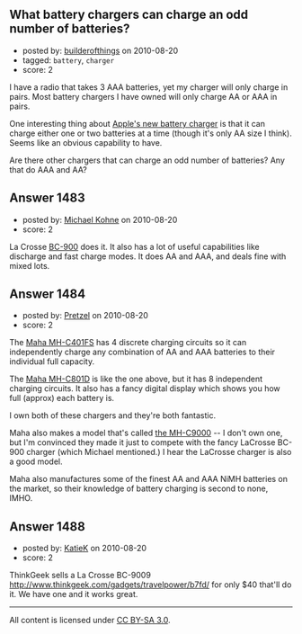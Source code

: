 ## What battery chargers can charge an odd number of batteries?

- posted by: [builderofthings](https://stackexchange.com/users/-1/74-builderofthings) on 2010-08-20
- tagged: `battery`, `charger`
- score: 2

<p>I have a radio that takes 3 AAA batteries, yet my charger will only charge in pairs. Most battery chargers I have owned will only charge AA or AAA in pairs.</p>

<p>One interesting thing about <a href="http://www.apple.com/battery-charger/" rel="nofollow">Apple's new battery charger</a> is that it can charge either one or two batteries at a time (though it's only AA size I think).  Seems like an obvious capability to have.</p>

<p>Are there other chargers that can charge an odd number of batteries?  Any that do AAA and AA?</p>



## Answer 1483

- posted by: [Michael Kohne](https://stackexchange.com/users/-1/123-michael-kohne) on 2010-08-20
- score: 2

<p>La Crosse <a href="http://www.lacrossetechnology.com/900/" rel="nofollow">BC-900</a> does it. It also has a lot of useful capabilities like discharge and fast charge modes. It does AA and AAA, and deals fine with mixed lots. </p>



## Answer 1484

- posted by: [Pretzel](https://stackexchange.com/users/-1/750-pretzel) on 2010-08-20
- score: 2

<p>The <a href="http://www.thomasdistributing.com/shop/maha-mhc401fsdc-battery-charger-white-model-aa-and-aaa-chargerbrincludes-100240ac-world-adapter-and-12v-dc-power-cordbrfree-deluxe-storage-bag-8-cell-battery-holder-p-655.html?SP_id=&amp;osCsid=a98rm8a91donrsllit8gi3gna7" rel="nofollow">Maha MH-C401FS</a> has 4 discrete charging circuits so it can independently charge any combination of AA and AAA batteries to their individual full capacity.</p>

<p>The <a href="http://www.thomasdistributing.com/shop/maha-mhc801d-aa-aaa-battery-chargerbrdeluxe-8-cell-professional-battery-charger-w-full-lcd-displaybrbrfree-accessory-bag-2-free-eight-cell-battery-holdersbrspecial-price-6897-p-437.html?SP_id=&amp;osCsid=a98rm8a91donrsllit8gi3gna7" rel="nofollow">Maha MH-C801D</a> is like the one above, but it has 8 independent charging circuits. It also has a fancy digital display which shows you how full (approx) each battery is.</p>

<p>I own both of these chargers and they're both fantastic.</p>

<p>Maha also makes a model that's called <a href="http://www.thomasdistributing.com/shop/maha-mhc9000-advanced-battery-chargerbrfree-deluxe-storage-case-included-p-405.html?SP_id=&amp;osCsid=a98rm8a91donrsllit8gi3gna7" rel="nofollow">the MH-C9000</a> -- I don't own one, but I'm convinced they made it just to compete with the fancy LaCrosse BC-900 charger (which Michael mentioned.) I hear the LaCrosse charger is also a good model.</p>

<p>Maha also manufactures some of the finest AA and AAA NiMH batteries on the market, so their knowledge of battery charging is second to none, IMHO.</p>



## Answer 1488

- posted by: [KatieK](https://stackexchange.com/users/-1/625-katiek) on 2010-08-20
- score: 2

<p>ThinkGeek sells a La Crosse BC-9009 <a href="http://www.thinkgeek.com/gadgets/travelpower/b7fd/" rel="nofollow">http://www.thinkgeek.com/gadgets/travelpower/b7fd/</a> for only $40 that'll do it.  We have one and it works great.  </p>




---

All content is licensed under [CC BY-SA 3.0](https://creativecommons.org/licenses/by-sa/3.0/).
